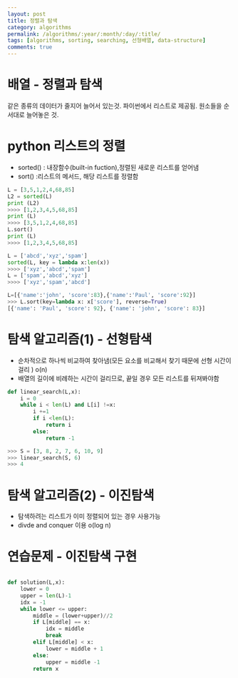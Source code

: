 ```yaml
---
layout: post
title: 정렬과 탐색
category: algorithms
permalink: /algorithms/:year/:month/:day/:title/
tags: [algorithms, sorting, searching, 선형배열, data-structure]
comments: true
---
```


# 배열 - 정렬과 탐색
같은 종류의 데이터가 줄지어 늘어서 있는것. 파이썬에서 리스트로 제공됨. 원소들을 순서대로 늘어놓은 것. 


# python 리스트의 정렬
- sorted() : 내장함수(built-in fuction),정렬된 새로운 리스트를 얻어냄
- sort() :리스트의 메서드, 해당 리스트를 정렬함

```python
L = [3,5,1,2,4,68,85]
L2 = sorted(L)
print (L2) 
>>>> [1,2,3,4,5,68,85]
print (L)
>>>> [3,5,1,2,4,68,85]
L.sort()
print (L) 
>>>> [1,2,3,4,5,68,85]

L = ['abcd','xyz','spam']
sorted(L, key = lambda x:len(x))
>>>> ['xyz','abcd','spam']
L = ['spam','abcd','xyz']
>>>> ['xyz','spam','abcd']

L=[{'name':'john', 'score':83},{'name':'Paul', 'score':92}]
>>> L.sort(key=lambda x: x['score'], reverse=True)
[{'name': 'Paul', 'score': 92}, {'name': 'john', 'score': 83}]
```

# 탐색 알고리즘(1) - 선형탐색
- 순차적으로 하나씩 비교하여 찾아냄(모든 요소를 비교해서 찾기 때문에 선형 시간이 걸리 ) o(n)
- 배열의 길이에 비례하는 시간이 걸리므로, 끝일 경우 모든 리스트를 뒤져봐야함 

```python
def linear_search(L,x):
    i = 0
    while i < len(L) and L[i] !=x:
        i +=1
        if i <len(L):
            return i
        else: 
            return -1

>>> S = [3, 8, 2, 7, 6, 10, 9]
>>> linear_search(S, 6)
>>> 4 
```


# 탐색 알고리즘(2) - 이진탐색
- 탐색하려는 리스트가 이미 정렬되어 있는 경우 사용가능
- divde and conquer 이용 o(log n)

# 연습문제 - 이진탐색 구현
```python 

def solution(L,x):
    lower = 0
    upper = len(L)-1
    idx = -1
    while lower <= upper:
        middle = (lower+upper)//2
        if L[middle] == x:
            idx = middle
            break
        elif L[middle] < x:
            lower = middle + 1
        else:
            upper = middle -1
        return x

```